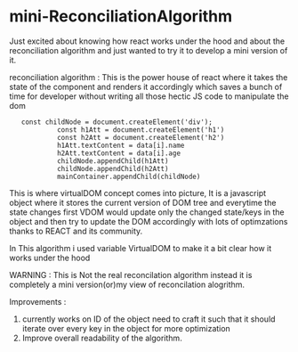 # mini-ReconciliationAlgorithm

Just excited about knowing how react works under the hood and about the reconciliation algorithm and just wanted to try it to develop a mini version of it.

reconciliation algorithm : This is the power house of react where it takes the state of the component and renders it accordingly which saves a bunch of time for developer without writing all those hectic JS code to manipulate the dom

```
   const childNode = document.createElement('div');
            const h1Att = document.createElement('h1')
            const h2Att = document.createElement('h2')
            h1Att.textContent = data[i].name
            h2Att.textContent = data[i].age
            childNode.appendChild(h1Att)
            childNode.appendChild(h2Att)
            mainContainer.appendChild(childNode)
```

This is where virtualDOM concept comes into picture, It is a javascript object where it stores the current version of DOM tree and everytime the state changes first VDOM would update only the changed state/keys in the object and then try to update the DOM accordingly
with lots of optimzations thanks to REACT and its community.

In This algorithm i used variable VirtualDOM to make it a bit clear how it works under the hood

WARNING : This is Not the real reconcilation algorithm instead it is completely a mini version(or)my view of reconcilation alogrithm.


Improvements :
   1. currently works on ID of the object need to craft it such that it should iterate over every key in the object for more optimization
   2. Improve overall readability of the algorithm.
